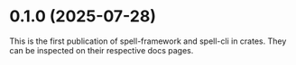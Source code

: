 0.1.0 (2025-07-28)
==================

This is the first publication of spell-framework and spell-cli in crates. They can be inspected on their respective docs pages.
